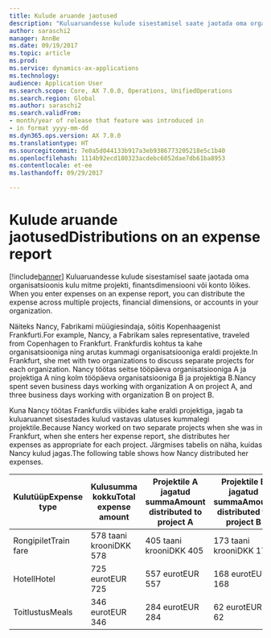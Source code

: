 ```yaml
---
title: Kulude aruande jaotused
description: "Kuluaruandesse kulude sisestamisel saate jaotada oma organisatsioonis kulu mitme projekti, juriidilise isiku või konto lõikes."
author: saraschi2
manager: AnnBe
ms.date: 09/19/2017
ms.topic: article
ms.prod: 
ms.service: dynamics-ax-applications
ms.technology: 
audience: Application User
ms.search.scope: Core, AX 7.0.0, Operations, UnifiedOperations
ms.search.region: Global
ms.author: saraschi2
ms.search.validFrom:
- month/year of release that feature was introduced in
- in format yyyy-mm-dd
ms.dyn365.ops.version: AX 7.0.0
ms.translationtype: HT
ms.sourcegitcommit: 7e0a5d044133b917a3eb9386773205218e5c1b40
ms.openlocfilehash: 1114b92ecd180323acdebc6052dae7db61ba8953
ms.contentlocale: et-ee
ms.lasthandoff: 09/29/2017

---
```


# <a name="distributions-on-an-expense-report"></a><span data-ttu-id="e92ca-103">Kulude aruande jaotused</span><span class="sxs-lookup"><span data-stu-id="e92ca-103">Distributions on an expense report</span></span>

[!include[banner](../includes/banner.md)]<span data-ttu-id="e92ca-104"> Kuluaruandesse kulude sisestamisel saate jaotada oma organisatsioonis kulu mitme projekti, finantsdimensiooni või konto lõikes.</span><span class="sxs-lookup"><span data-stu-id="e92ca-104"> When you enter expenses on an expense report, you can distribute the expense across multiple projects, financial dimensions, or accounts in your organization.</span></span>

<span data-ttu-id="e92ca-105">Näiteks Nancy, Fabrikami müügiesindaja, sõitis Kopenhaagenist Frankfurti.</span><span class="sxs-lookup"><span data-stu-id="e92ca-105">For example, Nancy, a Fabrikam sales representative, traveled from Copenhagen to Frankfurt.</span></span> <span data-ttu-id="e92ca-106">Frankfurdis kohtus ta kahe organisatsiooniga ning arutas kummagi organisatsiooniga eraldi projekte.</span><span class="sxs-lookup"><span data-stu-id="e92ca-106">In Frankfurt, she met with two organizations to discuss separate projects for each organization.</span></span> <span data-ttu-id="e92ca-107">Nancy töötas seitse tööpäeva organisatsiooniga A ja projektiga A ning kolm tööpäeva organisatsiooniga B ja projektiga B.</span><span class="sxs-lookup"><span data-stu-id="e92ca-107">Nancy spent seven business days working with organization A on project A, and three business days working with organization B on project B.</span></span>

<span data-ttu-id="e92ca-108">Kuna Nancy töötas Frankfurdis viibides kahe eraldi projektiga, jagab ta kuluaruannet sisestades kulud vastavas ulatuses kummalegi projektile.</span><span class="sxs-lookup"><span data-stu-id="e92ca-108">Because Nancy worked on two separate projects when she was in Frankfurt, when she enters her expense report, she distributes her expenses as appropriate for each project.</span></span> <span data-ttu-id="e92ca-109">Järgmises tabelis on näha, kuidas Nancy kulud jagas.</span><span class="sxs-lookup"><span data-stu-id="e92ca-109">The following table shows how Nancy distributed her expenses.</span></span>

| <span data-ttu-id="e92ca-110">**Kulutüüp**</span><span class="sxs-lookup"><span data-stu-id="e92ca-110">**Expense type**</span></span> | <span data-ttu-id="e92ca-111">**Kulusumma kokku**</span><span class="sxs-lookup"><span data-stu-id="e92ca-111">**Total expense amount**</span></span> | <span data-ttu-id="e92ca-112">**Projektile A jagatud summa**</span><span class="sxs-lookup"><span data-stu-id="e92ca-112">**Amount distributed to project A**</span></span> | <span data-ttu-id="e92ca-113">**Projektile B jagatud summa**</span><span class="sxs-lookup"><span data-stu-id="e92ca-113">**Amount distributed to project B**</span></span> |
|------------------|--------------------------|-------------------------------------|-------------------------------------|
| <span data-ttu-id="e92ca-114">Rongipilet</span><span class="sxs-lookup"><span data-stu-id="e92ca-114">Train fare</span></span>       | <span data-ttu-id="e92ca-115">578 taani krooni</span><span class="sxs-lookup"><span data-stu-id="e92ca-115">DKK 578</span></span>                  | <span data-ttu-id="e92ca-116">405 taani krooni</span><span class="sxs-lookup"><span data-stu-id="e92ca-116">DKK 405</span></span>                             | <span data-ttu-id="e92ca-117">173 taani krooni</span><span class="sxs-lookup"><span data-stu-id="e92ca-117">DKK 173</span></span>                             |
| <span data-ttu-id="e92ca-118">Hotell</span><span class="sxs-lookup"><span data-stu-id="e92ca-118">Hotel</span></span>            | <span data-ttu-id="e92ca-119">725 eurot</span><span class="sxs-lookup"><span data-stu-id="e92ca-119">EUR 725</span></span>                  | <span data-ttu-id="e92ca-120">557 eurot</span><span class="sxs-lookup"><span data-stu-id="e92ca-120">EUR 557</span></span>                             | <span data-ttu-id="e92ca-121">168 eurot</span><span class="sxs-lookup"><span data-stu-id="e92ca-121">EUR 168</span></span>                             |
| <span data-ttu-id="e92ca-122">Toitlustus</span><span class="sxs-lookup"><span data-stu-id="e92ca-122">Meals</span></span>            | <span data-ttu-id="e92ca-123">346 eurot</span><span class="sxs-lookup"><span data-stu-id="e92ca-123">EUR 346</span></span>                  | <span data-ttu-id="e92ca-124">284 eurot</span><span class="sxs-lookup"><span data-stu-id="e92ca-124">EUR 284</span></span>                             | <span data-ttu-id="e92ca-125">62 eurot</span><span class="sxs-lookup"><span data-stu-id="e92ca-125">EUR 62</span></span>                              |

